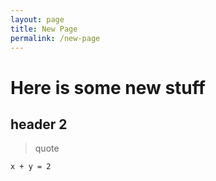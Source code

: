 ```yaml
---
layout: page
title: New Page
permalink: /new-page
---
```


# Here is some new stuff

## header 2

> quote

```
x + y = 2
```
